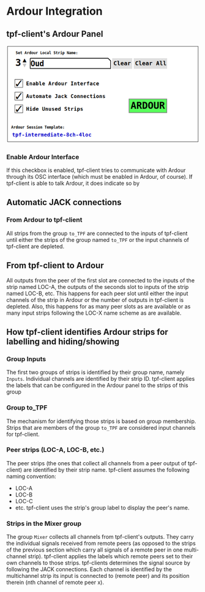 # Ardour Integration

## tpf-client's Ardour Panel

![Screenshot of tpf-client's Ardour Panel](img/tpf-client-ardour-panel.png "Ardour Panel")

### Enable Ardour Interface
If this checkbox is enabled, tpf-client tries to communicate with Ardour
through its OSC interface (which must be enabled in Ardour, of course).
If tpf-client is able to talk Ardour, it does indicate so by 


## Automatic JACK connections
### From Ardour to tpf-client
All strips from the group `to_TPF` are connected to the inputs of
tpf-client until either the strips of the group named `to_TPF` or
the input channels of tpf-client are depleted.

## From tpf-client to Ardour
All outputs from the peer of the first slot are connected to the
inputs of the strip named LOC-A, the outputs of the seconds slot
to inputs of the strip named LOC-B, etc. This happens for each
peer slot until either the input channels of the strip in Ardour
or the number of outputs in tpf-client is depleted. Also, this
happens for as many peer slots as are available or as many input
strips following the LOC-X name scheme as are available.

## How tpf-client identifies Ardour strips for labelling and hiding/showing

### Group Inputs
The first two groups of strips is identified by their group name, namely
`Inputs`. Individual channels are identified by their strip ID. tpf-client
applies the labels that can be configured in the Ardour panel to the
strips of this group

### Group to_TPF
The mechanism for identifying those strips is based on group membership.
Strips that are members of the group `to_TPF` are considered
input channels for tpf-client.

### Peer strips (LOC-A, LOC-B, etc.)
The peer strips (the ones that collect all channels from a peer output
of tpf-client) are identified by their strip name. tpf-client assumes
the following naming convention:
  * LOC-A
  * LOC-B
  * LOC-C
  * etc.
tpf-client uses the strip's group label to display the peer's name.

### Strips in the Mixer group
The group `Mixer` collects all channels from tpf-client's outputs. They
carry the individual signals received from remote peers (as opposed to the
strips of the previous section which carry all signals of a remote  peer in
one multi-channel strip). tpf-client applies the labels which remote peers
set to their own channels to those strips. tpf-clients determines the signal
source by following the JACK connections. Each channel is identified by the
multichannel strip its input is connected to (remote peer) and its position
therein (nth channel of remote peer x).

